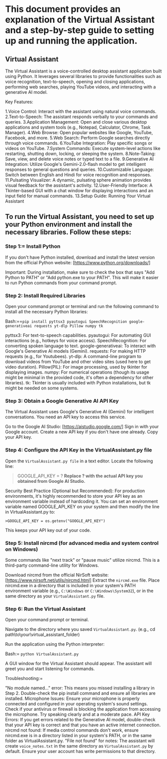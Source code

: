 # This document provides an explanation of the Virtual Assistant and a step-by-step guide to setting up and running the application.

## Virtual Assistant
The Virtual Assistant is a voice-controlled desktop assistant application built using Python. It leverages several libraries to provide functionalities such as voice recognition, text-to-speech, opening and closing applications, performing web searches, playing YouTube videos, and interacting with a generative AI model.

Key Features:

1.Voice Control:                 Interact with the assistant using natural voice commands.
2.Text-to-Speech:                The assistant responds verbally to your commands and queries.
3.Application Management:        Open and close various desktop applications and system tools (e.g., Notepad, Calculator, Chrome, Task Manager).
4.Web Browse:                    Open popular websites like Google, YouTube, Facebook, and more.
5.Web Search:                    Perform Google searches directly through voice commands.
6.YouTube Integration:           Play specific songs or videos on YouTube.
7.System Commands:               Execute system-level actions like restarting, shutting down, locking, or sleeping the system.
8.Note-Taking:                   Save, view, and delete voice notes or typed text to a file.
9.Generative AI Integration:     Utilize Google's Gemini-2.0-flash model to get intelligent responses to general questions and queries.
10.Customizable Language:        Switch between English and Hindi for voice recognition and responses.
11.Pulsating Visualizer:         A dynamic, pulsating sphere animation provides visual feedback for the assistant's activity.
12.User-Friendly Interface:      A Tkinter-based GUI with a chat window for displaying interactions and an input field for manual commands.
13.Setup Guide:                  Running Your Virtual Assistant

## To run the Virtual Assistant, you need to set up your Python environment and install the necessary libraries. Follow these steps:

### Step 1:= Install Python
If you don't have Python installed, download and install the latest version from the official Python website: [https://www.python.org/downloads/]

Important: During installation, make sure to check the box that says "Add Python to PATH" or "Add python.exe to your PATH". This will make it easier to run Python commands from your command prompt.

### Step 2: Install Required Libraries
Open your command prompt or terminal and run the following command to install all the necessary Python libraries:

Bash:==`pip install pyttsx3 pyautogui SpeechRecognition google-generativeai requests yt-dlp Pillow numpy tk`    


pyttsx3:              For text-to-speech capabilities.
pyautogui:            For automating GUI interactions (e.g., hotkeys for voice access).
SpeechRecognition:    For converting spoken language to text.
google-generativeai:  To interact with Google's Generative AI models (Gemini).
requests:             For making HTTP requests (e.g., for Youtubees).
yt-dlp:               A command-line program to download videos from YouTube and other video sites (used here to get video duration).
Pillow(PIL):          For image processing, used by tkinter for displaying images.
numpy:                For numerical operations (though its usage might be minimal in the provided code, it's often a dependency for other libraries).
tk:                   Tkinter is usually included with Python installations, but tk might be needed on some systems.


### Step 3: Obtain a Google Generative AI API Key
The Virtual Assistant uses Google's Generative AI (Gemini) for intelligent conversations. You need an API key to access this service.

Go to the Google AI Studio: [https://aistudio.google.com/]
Sign in with your Google account.
Create a new API key if you don't have one already.
Copy your API key.

### Step 4: Configure the API Key in the VirtualAssistant.py file
Open the `VirtualAssistant.py file` in a text editor. Locate the following line:

   > GOOGLE_API_KEY = ?
**Replace ? with the actual API key you obtained from Google AI Studio.**

Security Best Practice (Optional but Recommended):
For production environments, it's highly recommended to store your API key as an environment variable instead of hardcoding it. You can set an environment variable named GOOGLE_API_KEY on your system and then modify the line in VirtualAssistant.py to:

    >GOOGLE_API_KEY = os.getenv("GOOGLE_API_KEY")
This keeps your API key out of your code.

### Step 5: Install nircmd (for advanced media and system control on Windows)

Some commands like "next track" or "pause music" utilize nircmd. This is a third-party command-line utility for Windows.

Download nircmd from the official NirSoft website: [https://www.nirsoft.net/utils/nircmd.html]
Extract the `nircmd.exe` file.
Place nircmd.exe in a directory that is included in your system's PATH environment variable (e.g., `C:\Windows` or `C:\Windows\System32`), or in the same directory as your  `VirtualAssistant.py` file.

### Step 6: Run the Virtual Assistant
Open your command prompt or terminal.

Navigate to the directory where you saved `VirtualAssistant.py`.
(e.g., cd path\to\your\virtual_assistant_folder)

Run the application using the Python interpreter:

Bash:=  `python VirtualAssistant.py`


A GUI window for the Virtual Assistant should appear. The assistant will greet you and start listening for commands.

Troubleshooting:=
 
"No module named..." error: This means you missed installing a library in Step 2. Double-check the pip install command and ensure all libraries are installed.
Microphone Issues:  Ensure your microphone is properly connected and configured in your operating system's sound settings.
Check if your antivirus or firewall is blocking the application from accessing the microphone.
Try speaking clearly and at a moderate pace.
API Key Errors: If you get errors related to the Generative AI model, double-check that your API key is correct and that you have an active internet connection.
nircmd not found: If media control commands don't work, ensure nircmd.exe is in a directory listed in your system's PATH, or in the same folder as VirtualAssistant.py.
"File not found" for notes: The assistant will create `voice_notes.txt` in the same directory as `VirtualAssistant.py` by default. Ensure your user account has write permissions to that directory.
